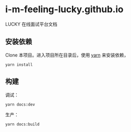 # i-m-feeling-lucky.github.io

LUCKY 在线面试平台文档

## 安装依赖

Clone 本项目。进入项目所在目录后，使用 [yarn](https://github.com/yarnpkg/yarn) 来安装依赖，

```shell
yarn install
```

## 构建

调试：

```shell
yarn docs:dev
```

生产：

```shell
yarn docs:build
```